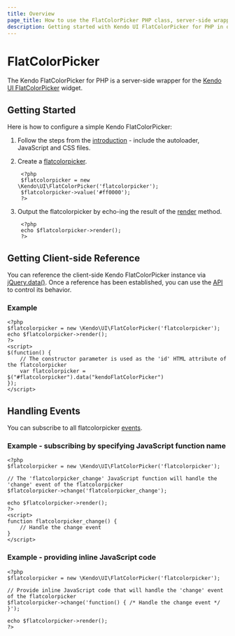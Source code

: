```yaml
---
title: Overview
page_title: How to use the FlatColorPicker PHP class, server-side wrapper for Kendo UI FlatColorPicker widget
description: Getting started with Kendo UI FlatColorPicker for PHP in quick steps - configure Kendo UI FlatColorPicker widget and operate Kendo UI FlatColorPicker events.
---
```


# FlatColorPicker

The Kendo FlatColorPicker for PHP is a server-side wrapper for the [Kendo UI FlatColorPicker](/api/web/flatcolorpicker) widget.

## Getting Started

Here is how to configure a simple Kendo FlatColorPicker:

1. Follow the steps from the [introduction](/getting-started/using-kendo-with/php/introduction) - include the autoloader, JavaScript and CSS files.

2. Create a [flatcolorpicker](/api/wrappers/php/Kendo/UI/FlatColorPicker).

        <?php
        $flatcolorpicker = new \Kendo\UI\FlatColorPicker('flatcolorpicker');
        $flatcolorpicker->value('#ff0000');
        ?>

3. Output the flatcolorpicker by echo-ing the result of the [render](/api/wrappers/php/Kendo/UI/Widget#render) method.

        <?php
        echo $flatcolorpicker->render();
        ?>

## Getting Client-side Reference

You can reference the client-side Kendo FlatColorPicker instance via [jQuery.data()](http://api.jquery.com/jQuery.data/).
Once a reference has been established, you can use the [API](/api/web/flatcolorpicker#methods) to control its behavior.


### Example

    <?php
    $flatcolorpicker = new \Kendo\UI\FlatColorPicker('flatcolorpicker');
    echo $flatcolorpicker->render();
    ?>
    <script>
    $(function() {
        // The constructor parameter is used as the 'id' HTML attribute of the flatcolorpicker
        var flatcolorpicker = $("#flatcolorpicker").data("kendoFlatColorPicker")
    });
    </script>

## Handling Events

You can subscribe to all flatcolorpicker [events](/api/web/flatcolorpicker#events).

### Example - subscribing by specifying JavaScript function name

    <?php
    $flatcolorpicker = new \Kendo\UI\FlatColorPicker('flatcolorpicker');

    // The 'flatcolorpicker_change' JavaScript function will handle the 'change' event of the flatcolorpicker
    $flatcolorpicker->change('flatcolorpicker_change');

    echo $flatcolorpicker->render();
    ?>
    <script>
    function flatcolorpicker_change() {
        // Handle the change event
    }
    </script>

### Example - providing inline JavaScript code

    <?php
    $flatcolorpicker = new \Kendo\UI\FlatColorPicker('flatcolorpicker');

    // Provide inline JavaScript code that will handle the 'change' event of the flatcolorpicker
    $flatcolorpicker->change('function() { /* Handle the change event */ }');

    echo $flatcolorpicker->render();
    ?>
